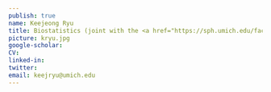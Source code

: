 ```yaml
---
publish: true
name: Keejeong Ryu
title: Biostatistics (joint with the <a href="https://sph.umich.edu/faculty-profiles/kang-hyunmin.html" target='_blank'>Hyun Min Kang Lab</a>)
picture: kryu.jpg
google-scholar: 
CV:
linked-in: 
twitter:
email: keejryu@umich.edu
---
```

